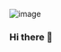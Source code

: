 ![image](https://user-images.githubusercontent.com/72545872/194722512-77e2e7de-fb78-4993-8ebf-3fd7074defd4.png)

### Hi there 👋

<!--
**I6-6-6I/I6-6-6I** is a ✨ _special_ ✨ repository because its `README.md` (this file) appears on your GitHub profile.

Here are some ideas to get you started:

- 🔭 I’m currently working on ...
- 🌱 I’m currently learning ...
- 👯 I’m looking to collaborate on ...
- 🤔 I’m looking for help with ...
- 💬 Ask me about ...
- 📫 How to reach me: ...
- 😄 Pronouns: ...
- ⚡ Fun fact: ...
-->
